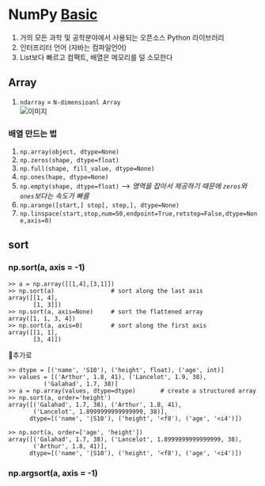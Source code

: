 # NumPy [Basic](https://numpy.org/devdocs/user/absolute_beginners.html)
1. 거의 모든 과학 및 공학분야에서 사용되는 오픈소스 Python 라이브러리
2. 인터프리터 언어 (자바는 컴파일언어)
3. List보다 빠르고 컴팩트, 배열은 메모리를 덜 소모한다
## Array
1. `ndarray` = `N-dimensioanl Array`  
 ![이미지](https://numpy.org/devdocs/_images/threefundamental.png)  
### 배열 만드는 법
1.  `np.array(object, dtype=None)`
2.  `np.zeros(shape, dtype=float)`
3.  `np.full(shape, fill_value, dtype=None)`
4.  `np.ones(hape, dtype=None)`
5.  `np.empty(shape, dtype=float)` --> _영역을 잡아서 제공하기 때문에 `zeros`와 `ones`보다는 속도가 빠름_
6.  `np.arange([start,] stop[, step,], dtype=None)`
7.  `np.linspace(start,stop,num=50,endpoint=True,retstep=False,dtype=None,axis=0)`

## sort
### np.sort(a, axis = -1)
```
>> a = np.array([[1,4],[3,1]])
>> np.sort(a)                # sort along the last axis
array([[1, 4],
       [1, 3]])
>> np.sort(a, axis=None)     # sort the flattened array
array([1, 1, 3, 4])
>> np.sort(a, axis=0)        # sort along the first axis
array([[1, 1],
       [3, 4]])
```

🧐추가로 
```
>> dtype = [('name', 'S10'), ('height', float), ('age', int)]
>> values = [('Arthur', 1.8, 41), ('Lancelot', 1.9, 38),
          ('Galahad', 1.7, 38)]
>> a = np.array(values, dtype=dtype)       # create a structured array
>> np.sort(a, order='height')                        
array([('Galahad', 1.7, 38), ('Arthur', 1.8, 41),
       ('Lancelot', 1.8999999999999999, 38)],
      dtype=[('name', '|S10'), ('height', '<f8'), ('age', '<i4')])

>> np.sort(a, order=['age', 'height'])               
array([('Galahad', 1.7, 38), ('Lancelot', 1.8999999999999999, 38),
       ('Arthur', 1.8, 41)],
      dtype=[('name', '|S10'), ('height', '<f8'), ('age', '<i4')])
```
### np.argsort(a, axis = -1)
